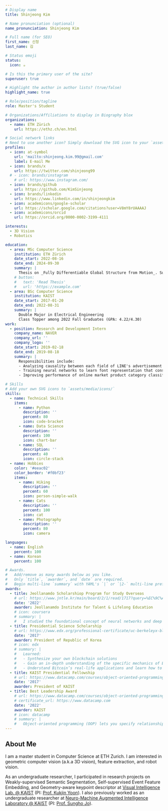 ```yaml
---
# Display name
title: Shinjeong Kim

# Name pronunciation (optional)
name_pronunciation: Shinjeong Kim

# Full name (for SEO)
first_name: 신정
last_name: 김

# Status emoji
status:
  icon: ☕️

# Is this the primary user of the site?
superuser: true

# Highlight the author in author lists? (true/false)
highlight_name: true

# Role/position/tagline
role: Master's Student

# Organizations/Affiliations to display in Biography blox
organizations:
  - name: ETH Zürich
    url: https://ethz.ch/en.html

# Social network links
# Need to use another icon? Simply download the SVG icon to your `assets/media/icons/` folder.
profiles:
  - icon: at-symbol
    url: 'mailto:shinjeong.kim.99@gmail.com'
    label: E-mail Me
  - icon: brands/x
    url: https://twitter.com/shinjeong99
  # - icon: brands/instagram
    # url: https://www.instagram.com/
  - icon: brands/github
    url: https://github.com/KimSinjeong
  - icon: brands/linkedin
    url: https://www.linkedin.com/in/shinjeongkim
  - icon: academicons/google-scholar
    url: https://scholar.google.com/citations?user=V8mY8rUAAAAJ
  - icon: academicons/orcid
    url: https://orcid.org/0000-0002-3199-4111

interests:
  - 3D Vision
  - Robotics

education:
  - area: MSc Computer Science
    institution: ETH Zürich
    date_start: 2022-08-16
    date_end: 2024-09-30
    summary: |
      Thesis on _Fully Differentiable Global Structure from Motion_. Supervised by Dr. Daniel Barath and Prof. Dr. Marc Pollefeys.
    # button:
    #   text: 'Read Thesis'
    #   url: 'https://example.com'
  - area: BSc Computer Science
    institution: KAIST
    date_start: 2017-01-20
    date_end: 2022-08-31
    summary: |
      Double Major in Electrical Engineering
      Class Topper among 2022 Fall Graduates (GPA: 4.22/4.30)
work:
  - position: Research and Development Intern
    company_name: NAVER
    company_url: ''
    company_logo: ''
    date_start: 2019-02-18
    date_end: 2019-08-18
    summary: |
      Responsibilities include:
      - Analyzing causality between each field of LINE's advertisement data and user impression.
      - Training neural networks to learn font representation that considers the influence on user impression.
      - Improving performance of online market product category classification models.

# Skills
# Add your own SVG icons to `assets/media/icons/`
skills:
  - name: Technical Skills
    items:
      - name: Python
        description: ''
        percent: 80
        icon: code-bracket
      - name: Data Science
        description: ''
        percent: 100
        icon: chart-bar
      - name: SQL
        description: ''
        percent: 40
        icon: circle-stack
  - name: Hobbies
    color: '#eeac02'
    color_border: '#f0bf23'
    items:
      - name: Hiking
        description: ''
        percent: 60
        icon: person-simple-walk
      - name: Cats
        description: ''
        percent: 100
        icon: cat
      - name: Photography
        description: ''
        percent: 80
        icon: camera

languages:
  - name: English
    percent: 100
  - name: Korean
    percent: 100

# Awards.
#   Add/remove as many awards below as you like.
#   Only `title`, `awarder`, and `date` are required.
#   Begin multi-line `summary` with YAML's `|` or `|2-` multi-line prefix and indent 2 spaces below.
awards:
  - title: Jeollanamdo Scholarshiop Program for Study Overseas
    # url: https://www.jntle.kr/main/board/2/1/read/1717?query=%EC%9C%A0%ED%95%99
    date: '2022'
    awarder: Jeollanamdo Institute for Talent & Lifelong Education
    # icon: coursera
    # summary: |
    #   I studied the foundational concept of neural networks and deep learning. By the end, I was familiar with the significant technological trends driving the rise of deep learning; build, train, and apply fully connected deep neural networks; implement efficient (vectorized) neural networks; identify key parameters in a neural network’s architecture; and apply deep learning to your own applications.
  - title: Presidential Science Scholarship
    # url: https://www.edx.org/professional-certificate/uc-berkeleyx-blockchain-fundamentals
    date: '2017'
    awarder: President of Republic of Korea
    # icon: edx
    # summary: |
    #   Learned:
    #   - Synthesize your own blockchain solutions
    #   - Gain an in-depth understanding of the specific mechanics of Bitcoin
    #   - Understand Bitcoin’s real-life applications and learn how to attack and destroy Bitcoin, Ethereum, smart contracts and Dapps, and alternatives to Bitcoin’s Proof-of-Work consensus algorithm
  - title: KAIST Presidential Fellowship
    # url: https://www.datacamp.com/courses/object-oriented-programming-with-s3-and-r6-in-r
    date: '2017'
    awarder: President of KAIST
  - title: Best Leadership Award
    # url: https://www.datacamp.com/courses/object-oriented-programming-with-s3-and-r6-in-r
    # certificate_url: https://www.datacamp.com
    date: '2022'
    awarder: KAIST
    # icon: datacamp
    # summary: |
    #   Object-oriented programming (OOP) lets you specify relationships between functions and the objects that they can act on, helping you manage complexity in your code. This is an intermediate level course, providing an introduction to OOP, using the S3 and R6 systems. S3 is a great day-to-day R programming tool that simplifies some of the functions that you write. R6 is especially useful for industry-specific analyses, working with web APIs, and building GUIs.
---
```


## About Me

I am a master student in Computer Science at ETH Zurich. I am interested in geometric computer vision (a.k.a 3D vision), feature extraction, and robot vision.

As an undergraduate researcher, I participated in research projects on Weakly-supervised Semantic Segmentation, Self-supervised Event Feature Embedding, and Geometry-aware keypoint descriptor at [Visual Intelligence Lab. @ KAIST](http://vi.kaist.ac.kr/) (PI: [Prof. Kukjin Yoon](https://sites.google.com/site/kjyoon/)). I also previously worked as an undergraduate researcher at [Neuro-Machine Augmented Intelligence Laboratory @ KAIST](http://nmail.kaist.ac.kr/wordpress/) (PI: [Prof. Sungho Jo](http://nmail.kaist.ac.kr/wordpress/index.php/professor-jo-sungho/)).